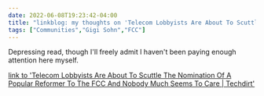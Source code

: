 ---date: 2022-06-08T19:23:42-04:00title: "linkblog: my thoughts on 'Telecom Lobbyists Are About To Scuttle The Nomination Of A Popular Reformer To The FCC And Nobody Much Seems To Care | Techdirt'"tags: ["Communities","Gigi Sohn","FCC"]---Depressing read, though I'll freely admit I haven't been paying enough attention here myself. [link to 'Telecom Lobbyists Are About To Scuttle The Nomination Of A Popular Reformer To The FCC And Nobody Much Seems To Care | Techdirt'](https://www.techdirt.com/2022/06/08/telecom-lobbyists-are-about-to-scuttle-the-nomination-of-a-popular-reformer-to-the-fcc-and-nobody-much-seems-to-care/)